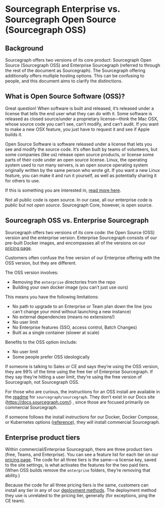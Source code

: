 # Sourcegraph Enterprise vs. Sourcegraph Open Source (Sourcegraph OSS)

## Background

Sourcegraph offers two versions of its core product: Sourcegraph Open Source (Sourcegraph OSS) and Enterprise Sourcegraph (referred to through the rest of the document as Sourcegraph). The Sourcegraph offering additionally offers multiple hosting options. This can be confusing to people, and this document aims to clarify the distinctions.

## What is Open Source Software (OSS)?

Great question! When software is built and released, it’s released under a license that tells the end user what they can do with it. Some software is released as closed source/under a proprietary license—think the Mac OSX, whose source code you can’t see, can’t modify, and can’t audit. If you want to make a new OSX feature, you just have to request it and see if Apple builds it.

Open Source Software is software released under a license that lets you see and modify the source code. It’s often built by teams of volunteers, but some companies (like us) release open source products, or license some parts of their code under an open source license. Linux, the operating system used to run many servers, is an open source operating system originally written by the same person who wrote git. If you want a new Linux feature, you can make it and run it yourself, as well as potentially sharing it for others to use. 

If this is something you are interested in, [read more here](https://opensource.com/resources/what-open-source).

Not all public code is open source. In our case, all our enterprise code is *public* but not *open source*. Sourcegraph Core, however, is open source. 

## Sourcegraph OSS vs. Enterprise Sourcegraph

Sourcegraph offers two versions of its core code: the Open Source (OSS) version and the enterprise version. Enterprise Sourcegraph consists of our pre-built Docker images, and encompasses all of the versions on our [pricing page](https://about.sourcegraph.com/pricing/).

Customers often confuse the free version of our Enterprise offering with the OSS version, but they are different. 

The OSS version involves:

- Removing the `enterprise` directories from the repo
- Building your own docker image (you can’t just use ours)

This means you have the following limitations:

- No path to upgrade to an Enterprise or Team plan down the line (you can’t change your mind without launching a new instance)
- No external dependencies (means no extensions!)
- No user limit
- No Enterprise features (SSO, access control, Batch Changes)
- Built as a single container (slower at scale)

Benefits to the OSS option iinclude:

- No user limit
- Some people prefer OSS ideologically

If someone is talking to Sales or CE and says they’re using the OSS version, they are 99% of the time using the free tier of Enterprise Sourcegraph. If they say they’re hitting a user limit, they’re using the free version of Sourcegraph, not Sourcegraph OSS.

For those who are curious, the instructions for an OSS install are available in the [readme](https://github.com/sourcegraph/sourcegraph/#installation) for `sourcegraph/sourcegraph`. They don’t exist in our Docs site (https://docs.sourcegraph.com/) , since those are focused primarily on commercial Sourcegraph.

If someone follows the install instructions for our Docker, Docker Compose, or Kubernetes options ([reference](https://docs.sourcegraph.com/admin/install)), they will install commercial Sourcegraph.

## Enterprise product tiers

Within commercial/Enterprise Sourcegraph, there are three product tiers (free, Teams, and Enterprise). You can see a feature list for each tier on our [pricing page](https://about.sourcegraph.com/pricing/). The code for all three tiers is the same—a license key, saved to the site settings, is what activates the features for the two paid tiers. (When OSS builds remove the `enterprise` folders, they’re removing that ability.)

Because the code for all three pricing tiers is the same, customers can install any tier in any of our [deployment methods](https://docs.sourcegraph.com/admin/install). The deployment method they use is unrelated to the pricing tier, generally (for exceptions, ping the CE team).
